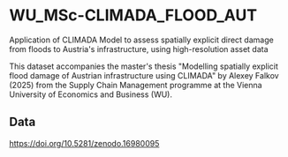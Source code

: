 # WU_MSc-CLIMADA_FLOOD_AUT
Application of CLIMADA Model to assess spatially explicit direct damage from floods to Austria's infrastructure, using high-resolution asset data

This dataset accompanies the master's thesis "Modelling spatially explicit flood damage of Austrian infrastructure using CLIMADA" by Alexey Falkov (2025) from the Supply Chain Management programme at the Vienna University of Economics and Business (WU).

## Data
https://doi.org/10.5281/zenodo.16980095
